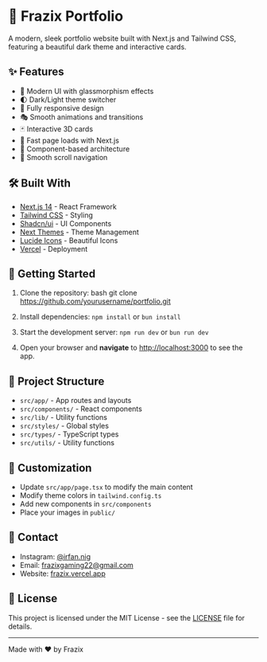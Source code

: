 # 🌟 Frazix Portfolio

A modern, sleek portfolio website built with Next.js and Tailwind CSS, featuring a beautiful dark theme and interactive cards.

## ✨ Features

- 🎨 Modern UI with glassmorphism effects
- 🌓 Dark/Light theme switcher
- 📱 Fully responsive design
- 🎭 Smooth animations and transitions
- 🃏 Interactive 3D cards
- 🚀 Fast page loads with Next.js
- 🧩 Component-based architecture
- 🎯 Smooth scroll navigation

## 🛠️ Built With

- [Next.js 14](https://nextjs.org/) - React Framework
- [Tailwind CSS](https://tailwindcss.com/) - Styling
- [Shadcn/ui](https://ui.shadcn.com/) - UI Components
- [Next Themes](https://github.com/pacocoursey/next-themes) - Theme Management
- [Lucide Icons](https://lucide.dev/) - Beautiful Icons
- [Vercel](https://vercel.com) - Deployment

## 🚀 Getting Started

1. Clone the repository:
   bash
   git clone <https://github.com/yourusername/portfolio.git>

2. Install dependencies:
   `npm install`
   or
   `bun install`

3. Start the development server:
   `npm run dev`
   or
   `bun run dev`

4. Open your browser and **navigate** to <http://localhost:3000> to see the app.

## 📝 Project Structure

- `src/app/` - App routes and layouts
- `src/components/` - React components
- `src/lib/` - Utility functions
- `src/styles/` - Global styles
- `src/types/` - TypeScript types
- `src/utils/` - Utility functions

## 🎨 Customization

- Update `src/app/page.tsx` to modify the main content
- Modify theme colors in `tailwind.config.ts`
- Add new components in `src/components`
- Place your images in `public/`

## 📱 Contact

- Instagram: [@irfan.nig](https://instagram.com/irfan.nig)
- Email: [frazixgaming22@gmail.com](mailto:frazixgaming22@gmail.com)
- Website: [frazix.vercel.app](https://frazix.vercel.app)

## 📄 License

This project is licensed under the MIT License - see the [LICENSE](LICENSE) file for details.

---

Made with ❤️ by Frazix
